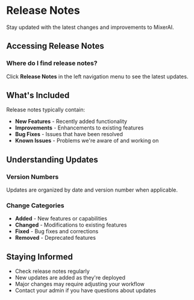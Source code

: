 # Release Notes

Stay updated with the latest changes and improvements to MixerAI.

## Accessing Release Notes

### Where do I find release notes?

Click **Release Notes** in the left navigation menu to see the latest updates.

## What's Included

Release notes typically contain:
- **New Features** - Recently added functionality
- **Improvements** - Enhancements to existing features
- **Bug Fixes** - Issues that have been resolved
- **Known Issues** - Problems we're aware of and working on

## Understanding Updates

### Version Numbers
Updates are organized by date and version number when applicable.

### Change Categories
- **Added** - New features or capabilities
- **Changed** - Modifications to existing features
- **Fixed** - Bug fixes and corrections
- **Removed** - Deprecated features

## Staying Informed

- Check release notes regularly
- New updates are added as they're deployed
- Major changes may require adjusting your workflow
- Contact your admin if you have questions about updates